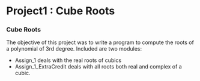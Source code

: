 # Project1 : Cube Roots

### Cube Roots

The objective of this project was to write a program to compute the roots of a polynomial of 3rd degree.
Included are two modules:
* Assign_1 deals with the real roots of cubics
* Assign_1_ExtraCredit deals with all roots both real and complex of a cubic.

